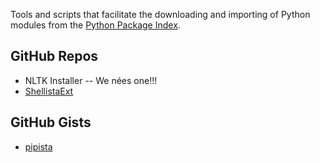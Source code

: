 Tools and scripts that facilitate the downloading and importing of Python modules from the [Python Package Index][1].

GitHub Repos
------------
* NLTK Installer -- We nées one!!!
* [ShellistaExt][2]

GitHub Gists
------------
* [pipista][3]

[1]: https://pypi.python.org/pypi
[2]: https://github.com/briarfox/ShellistaExt
[3]: https://gist.github.com/pudquick/4116558


